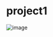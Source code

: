 # project1
![image](https://github.com/gayathrinaraya/project1/assets/141802704/c493b980-dec4-420c-be14-86b602f37df4)
